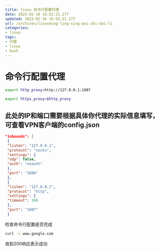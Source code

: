 ```yaml
---
title: linux 命令行配置代理
date: 2022-02-16 15:52:21.277
updated: 2022-02-16 15:52:21.277
url: /archives/linuxming-ling-xing-pei-zhi-dai-li
categories: 
- linux
tags: 
- 代理
- linux
- bash
---
```


# 命令行配置代理

```bash
export http_proxy=http://127.0.0.1:1087

export https_proxy=$http_proxy
```

## 此处的IP和端口需要根据具体你代理的实际信息填写，可查看VPN客户端的config.json

```json
"inbounds": [
 {
 "listen": "127.0.0.1",
 "protocol": "socks",
 "settings": {
 "udp": false,
 "auth": "noauth"
 },
 "port": "1080"
 },
 {
 "listen": "127.0.0.1",
 "protocol": "http",
 "settings": {
 "timeout": 360
 },
 "port": "1087"
 }
```

检查命令行配置是否完成

```bash
curl -i www.google.com
```

收到200响应表示成功